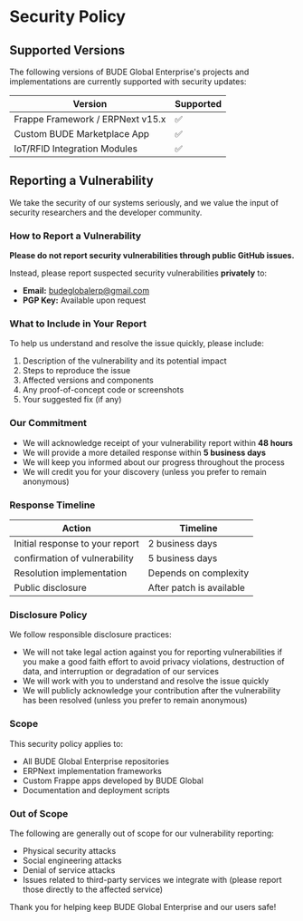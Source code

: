 # Security Policy

## Supported Versions

The following versions of BUDE Global Enterprise's projects and implementations are currently supported with security updates:

| Version | Supported          |
| ------- | ------------------ |
| Frappe Framework / ERPNext v15.x | :white_check_mark: |
| Custom BUDE Marketplace App | :white_check_mark: |
| IoT/RFID Integration Modules | :white_check_mark: |

## Reporting a Vulnerability

We take the security of our systems seriously, and we value the input of security researchers and the developer community.

### How to Report a Vulnerability

**Please do not report security vulnerabilities through public GitHub issues.**

Instead, please report suspected security vulnerabilities **privately** to:

- **Email:** [budeglobalerp@gmail.com](mailto:budeglobalerp@gmail.com)
- **PGP Key:** Available upon request

### What to Include in Your Report

To help us understand and resolve the issue quickly, please include:

1. Description of the vulnerability and its potential impact
2. Steps to reproduce the issue
3. Affected versions and components
4. Any proof-of-concept code or screenshots
5. Your suggested fix (if any)

### Our Commitment

- We will acknowledge receipt of your vulnerability report within **48 hours**
- We will provide a more detailed response within **5 business days**
- We will keep you informed about our progress throughout the process
- We will credit you for your discovery (unless you prefer to remain anonymous)

### Response Timeline

| Action | Timeline |
|--------|----------|
| Initial response to your report | 2 business days |
| confirmation of vulnerability | 5 business days |
| Resolution implementation | Depends on complexity |
| Public disclosure | After patch is available |

### Disclosure Policy

We follow responsible disclosure practices:

- We will not take legal action against you for reporting vulnerabilities if you make a good faith effort to avoid privacy violations, destruction of data, and interruption or degradation of our services
- We will work with you to understand and resolve the issue quickly
- We will publicly acknowledge your contribution after the vulnerability has been resolved (unless you prefer to remain anonymous)

### Scope

This security policy applies to:
- All BUDE Global Enterprise repositories
- ERPNext implementation frameworks
- Custom Frappe apps developed by BUDE Global
- Documentation and deployment scripts

### Out of Scope

The following are generally out of scope for our vulnerability reporting:
- Physical security attacks
- Social engineering attacks
- Denial of service attacks
- Issues related to third-party services we integrate with (please report those directly to the affected service)

Thank you for helping keep BUDE Global Enterprise and our users safe!
